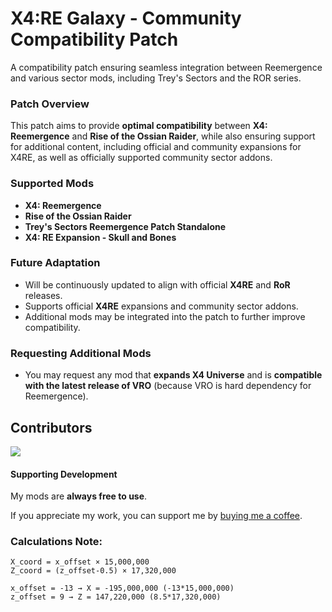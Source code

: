 # X4:RE Galaxy - Community Compatibility Patch

A compatibility patch ensuring seamless integration between Reemergence and various sector mods, including Trey's Sectors and the ROR series.

### Patch Overview
This patch aims to provide **optimal compatibility** between **X4: Reemergence** and **Rise of the Ossian Raider**, while also ensuring support for additional content, including official and community expansions for X4RE, as well as officially supported community sector addons.

### Supported Mods
- **X4: Reemergence**
- **Rise of the Ossian Raider**
- **Trey's Sectors Reemergence Patch Standalone**
- **X4: RE Expansion - Skull and Bones**

### Future Adaptation
- Will be continuously updated to align with official **X4RE** and **RoR** releases.
- Supports official **X4RE** expansions and community sector addons.
- Additional mods may be integrated into the patch to further improve compatibility.

### Requesting Additional Mods
- You may request any mod that **expands X4 Universe** and is **compatible with the latest release of VRO** (because VRO is hard dependency for Reemergence).

## Contributors

<a href="https://github.com/iomatix/X4RE-Galaxy-CC-Patch-X4Foundations/graphs/contributors">
  <img src="https://contrib.rocks/image?repo=iomatix/X4RE-Galaxy-CC-Patch-X4Foundations" />
</a>

#### Supporting Development

My mods are **always free to use**.

If you appreciate my work, you can support me by [buying me a coffee](https://buymeacoffee.com/iomatix).


### Calculations Note:

```
X_coord = x_offset × 15,000,000
Z_coord = (z_offset-0.5) × 17,320,000

x_offset = -13 → X = -195,000,000 (-13*15,000,000)
z_offset = 9 → Z = 147,220,000 (8.5*17,320,000)
```
